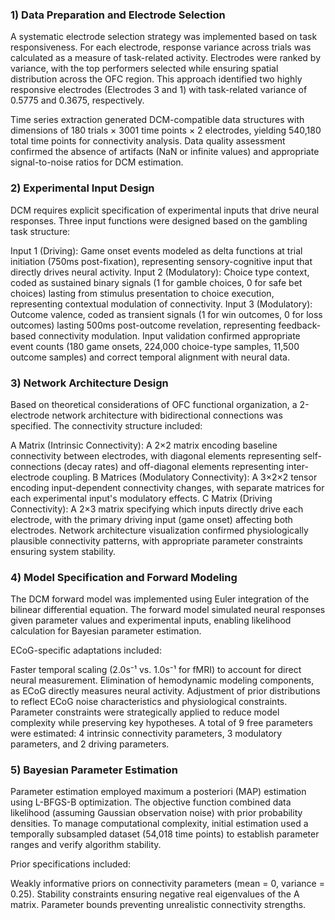 ### 1) Data Preparation and Electrode Selection

A systematic electrode selection strategy was implemented based on task responsiveness. For each electrode, response variance across trials was calculated as a measure of task-related activity. Electrodes were ranked by variance, with the top performers selected while ensuring spatial distribution across the OFC region. This approach identified two highly responsive electrodes (Electrodes 3 and 1) with task-related variance of 0.5775 and 0.3675, respectively.

Time series extraction generated DCM-compatible data structures with dimensions of 180 trials × 3001 time points × 2 electrodes, yielding 540,180 total time points for connectivity analysis. Data quality assessment confirmed the absence of artifacts (NaN or infinite values) and appropriate signal-to-noise ratios for DCM estimation.

### 2) Experimental Input Design

DCM requires explicit specification of experimental inputs that drive neural responses. Three input functions were designed based on the gambling task structure:

Input 1 (Driving): Game onset events modeled as delta functions at trial initiation (750ms post-fixation), representing sensory-cognitive input that directly drives neural activity.
Input 2 (Modulatory): Choice type context, coded as sustained binary signals (1 for gamble choices, 0 for safe bet choices) lasting from stimulus presentation to choice execution, representing contextual modulation of connectivity.
Input 3 (Modulatory): Outcome valence, coded as transient signals (1 for win outcomes, 0 for loss outcomes) lasting 500ms post-outcome revelation, representing feedback-based connectivity modulation.
Input validation confirmed appropriate event counts (180 game onsets, 224,000 choice-type samples, 11,500 outcome samples) and correct temporal alignment with neural data.

### 3) Network Architecture Design

Based on theoretical considerations of OFC functional organization, a 2-electrode network architecture with bidirectional connections was specified. The connectivity structure included:

A Matrix (Intrinsic Connectivity): A 2×2 matrix encoding baseline connectivity between electrodes, with diagonal elements representing self-connections (decay rates) and off-diagonal elements representing inter-electrode coupling.
B Matrices (Modulatory Connectivity): A 3×2×2 tensor encoding input-dependent connectivity changes, with separate matrices for each experimental input's modulatory effects.
C Matrix (Driving Connectivity): A 2×3 matrix specifying which inputs directly drive each electrode, with the primary driving input (game onset) affecting both electrodes.
Network architecture visualization confirmed physiologically plausible connectivity patterns, with appropriate parameter constraints ensuring system stability.

### 4) Model Specification and Forward Modeling

The DCM forward model was implemented using Euler integration of the bilinear differential equation. The forward model simulated neural responses given parameter values and experimental inputs, enabling likelihood calculation for Bayesian parameter estimation.

ECoG-specific adaptations included:

Faster temporal scaling (2.0s⁻¹ vs. 1.0s⁻¹ for fMRI) to account for direct neural measurement.
Elimination of hemodynamic modeling components, as ECoG directly measures neural activity.
Adjustment of prior distributions to reflect ECoG noise characteristics and physiological constraints.
Parameter constraints were strategically applied to reduce model complexity while preserving key hypotheses. A total of 9 free parameters were estimated: 4 intrinsic connectivity parameters, 3 modulatory parameters, and 2 driving parameters.

### 5) Bayesian Parameter Estimation

Parameter estimation employed maximum a posteriori (MAP) estimation using L-BFGS-B optimization. The objective function combined data likelihood (assuming Gaussian observation noise) with prior probability densities. To manage computational complexity, initial estimation used a temporally subsampled dataset (54,018 time points) to establish parameter ranges and verify algorithm stability.

Prior specifications included:

Weakly informative priors on connectivity parameters (mean = 0, variance = 0.25).
Stability constraints ensuring negative real eigenvalues of the A matrix.
Parameter bounds preventing unrealistic connectivity strengths.
